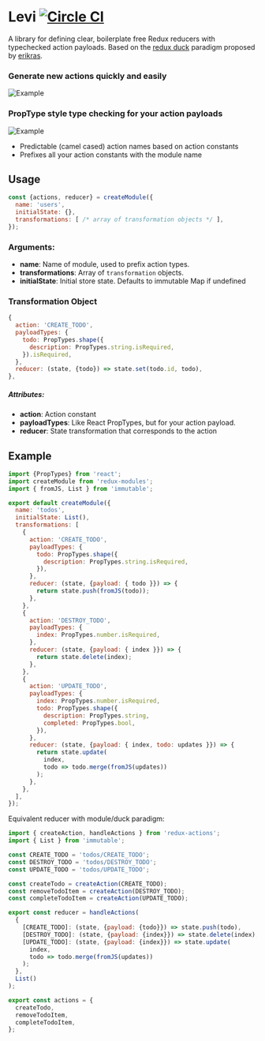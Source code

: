 # Levi [![Circle CI](https://circleci.com/gh/mboperator/redux-modules/tree/master.svg?style=svg)](https://circleci.com/gh/mboperator/levi/tree/master)

A library for defining clear, boilerplate free Redux reducers with typechecked action payloads. Based on the [redux duck](https://github.com/erikras/ducks-modular-redux) paradigm proposed by [erikras](https://github.com/erikras/).

### Generate new actions quickly and easily
![Example](https://raw.githubusercontent.com/mboperator/redux-modules/master/examples/screenshots/duckvmodule.png "redux-modules")
### PropType style type checking for your action payloads
![Example](https://raw.githubusercontent.com/mboperator/redux-modules/master/examples/screenshots/payloadTypes.png "redux-modules")
- Predictable (camel cased) action names based on action constants
- Prefixes all your action constants with the module name

## Usage
```js
const {actions, reducer} = createModule({
  name: 'users',
  initialState: {},
  transformations: [ /* array of transformation objects */ ],
});
```
### Arguments:
- **name**: Name of module, used to prefix action types.
- **transformations**: Array of `transformation` objects.
- **initialState**: Initial store state. Defaults to immutable Map if undefined

### Transformation Object
```js
{
  action: 'CREATE_TODO',
  payloadTypes: {
    todo: PropTypes.shape({
      description: PropTypes.string.isRequired,
    }).isRequired,
  },
  reducer: (state, {todo}) => state.set(todo.id, todo),
},
```
##### Attributes:
- **action**: Action constant
- **payloadTypes**: Like React PropTypes, but for your action payload.
- **reducer**: State transformation that corresponds to the action

## Example
```js
import {PropTypes} from 'react';
import createModule from 'redux-modules';
import { fromJS, List } from 'immutable';

export default createModule({
  name: 'todos',
  initialState: List(),
  transformations: [
    {
      action: 'CREATE_TODO',
      payloadTypes: {
        todo: PropTypes.shape({
          description: PropTypes.string.isRequired,
        }),
      },
      reducer: (state, {payload: { todo }}) => {
        return state.push(fromJS(todo));
      },
    },
    {
      action: 'DESTROY_TODO',
      payloadTypes: {
        index: PropTypes.number.isRequired,
      },
      reducer: (state, {payload: { index }}) => {
        return state.delete(index);
      },
    },
    {
      action: 'UPDATE_TODO',
      payloadTypes: {
        index: PropTypes.number.isRequired,
        todo: PropTypes.shape({
          description: PropTypes.string,
          completed: PropTypes.bool,
        }),
      },
      reducer: (state, {payload: { index, todo: updates }}) => {
        return state.update(
          index,
          todo => todo.merge(fromJS(updates))
        );
      },
    },
  ],
});

```

Equivalent reducer with module/duck paradigm:
```js
import { createAction, handleActions } from 'redux-actions';
import { List } from 'immutable';

const CREATE_TODO = 'todos/CREATE_TODO';
const DESTROY_TODO = 'todos/DESTROY_TODO';
const UPDATE_TODO = 'todos/UPDATE_TODO';

const createTodo = createAction(CREATE_TODO);
const removeTodoItem = createAction(DESTROY_TODO);
const completeTodoItem = createAction(UPDATE_TODO);

export const reducer = handleActions(
  {
    [CREATE_TODO]: (state, {payload: {todo}}) => state.push(todo),
    [DESTROY_TODO]: (state, {payload: {index}}) => state.delete(index),
    [UPDATE_TODO]: (state, {payload: {index}}) => state.update(
      index,
      todo => todo.merge(fromJS(updates))
    );
  },
  List()
);

export const actions = {
  createTodo,
  removeTodoItem,
  completeTodoItem,
};
```
